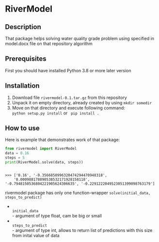 <h1> RiverModel </h1>

<h2>
Description
</h2>
<p>
That package helps solving water quality grade problem using specified in model.docx file on that repository
algorithm
</p>

<h2>
Prerequisites
</h2>
<p>
First you should have installed Python 3.8 or more later version
</p>


<h2>
Installation
</h2>
<ol>
<li>
    Download file <code>rivermodel-0.1.tar.gz</code> from this repository
</li>
<li>
    Unpack it on empty directory, already created by using <code>mkdir somedir</code>
</li>
<li>
    Move on that directory and execute following command:
</li>
    <code>python setup.py install</code> or <code> pip install . </code>
</ol>

<h2>
How to use
</h2>

<p>
Here is example that demonstrates work of that package:
<br>

```Python
from rivermodel import RiverModel
data = 0.16
steps = 5
print(RiverModel.solve(data, steps))

```

<code>
>>> ['0.16', '-0.3566850996320474294470948318', 
    '0.000988178890538532171928158118', '-0.7948150536804221905624306635', '-0.2291222049523051399098763179']
</code>

rivermodel package has only one function-wrapper <code>solve(initial_data, steps_to_predict)</code>
<ul>
<li>
<code>
initial_data
</code>
- argument of type float, cam be big or small


</li>
<li>
<code>
steps_to_predict
</code>
- argument of type int, allows to return list of predictions with this size from inital value of data
</li>
</ul>


